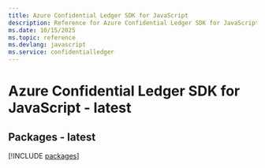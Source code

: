 ```yaml
---
title: Azure Confidential Ledger SDK for JavaScript
description: Reference for Azure Confidential Ledger SDK for JavaScript
ms.date: 10/15/2025
ms.topic: reference
ms.devlang: javascript
ms.service: confidentialledger
---
```

# Azure Confidential Ledger SDK for JavaScript - latest
## Packages - latest
[!INCLUDE [packages](confidential-ledger-index.md)]